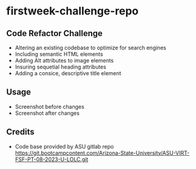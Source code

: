 # firstweek-challenge-repo

## Code Refactor Challenge
- Altering an existing codebase to optimize for search engines
- Including semantic HTML elements
- Adding Alt attributes to image elements
- Insuring sequetial heading attributes
- Adding a consice, descriptive title element

## Usage
- Screenshot before changes
- Screenshot after changes 


## Credits 
- Code base provided by ASU gitlab repo https://git.bootcampcontent.com/Arizona-State-University/ASU-VIRT-FSF-PT-08-2023-U-LOLC.git